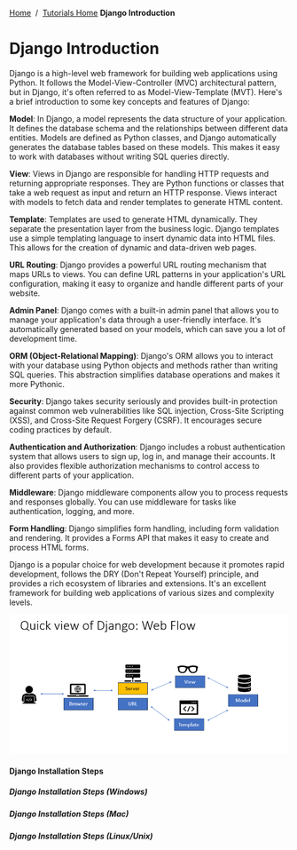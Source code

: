 <a href="/">Home</a>&nbsp;&nbsp;/&nbsp;&nbsp;<a href="/tutorials/tutorials_home_page">Tutorials Home</a>
<b>Django Introduction</b>
<br>
# Django Introduction

Django is a high-level web framework for building web applications using Python. It follows the Model-View-Controller (MVC) architectural pattern, but in Django, it's often referred to as Model-View-Template (MVT). Here's a brief introduction to some key concepts and features of Django:

**Model**: In Django, a model represents the data structure of your application. It defines the database schema and the relationships between different data entities. Models are defined as Python classes, and Django automatically generates the database tables based on these models. This makes it easy to work with databases without writing SQL queries directly.

**View**: Views in Django are responsible for handling HTTP requests and returning appropriate responses. They are Python functions or classes that take a web request as input and return an HTTP response. Views interact with models to fetch data and render templates to generate HTML content.

**Template**: Templates are used to generate HTML dynamically. They separate the presentation layer from the business logic. Django templates use a simple templating language to insert dynamic data into HTML files. This allows for the creation of dynamic and data-driven web pages.

**URL Routing**: Django provides a powerful URL routing mechanism that maps URLs to views. You can define URL patterns in your application's URL configuration, making it easy to organize and handle different parts of your website.

**Admin Panel**: Django comes with a built-in admin panel that allows you to manage your application's data through a user-friendly interface. It's automatically generated based on your models, which can save you a lot of development time.

**ORM (Object-Relational Mapping)**: Django's ORM allows you to interact with your database using Python objects and methods rather than writing SQL queries. This abstraction simplifies database operations and makes it more Pythonic.

**Security**: Django takes security seriously and provides built-in protection against common web vulnerabilities like SQL injection, Cross-Site Scripting (XSS), and Cross-Site Request Forgery (CSRF). It encourages secure coding practices by default.

**Authentication and Authorization**: Django includes a robust authentication system that allows users to sign up, log in, and manage their accounts. It also provides flexible authorization mechanisms to control access to different parts of your application.

**Middleware**: Django middleware components allow you to process requests and responses globally. You can use middleware for tasks like authentication, logging, and more.

**Form Handling**: Django simplifies form handling, including form validation and rendering. It provides a Forms API that makes it easy to create and process HTML forms.

Django is a popular choice for web development because it promotes rapid development, follows the DRY (Don't Repeat Yourself) principle, and provides a rich ecosystem of libraries and extensions. It's an excellent framework for building web applications of various sizes and complexity levels.

<img src="/static/images/django/django_webflow.png" alt="">

#### Django Installation Steps 

##### Django Installation Steps (Windows)

##### Django Installation Steps (Mac)

##### Django Installation Steps (Linux/Unix)